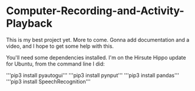 # Computer-Recording-and-Activity-Playback
This is my best project yet. More to come. Gonna add documentation and a video, and I hope to get some help with this.

You'll need some dependencies installed. I'm on the Hirsute Hippo update for Ubuntu, from the command line I did:

'''pip3 install pyautogui'''
'''pip3 install pynput'''
'''pip3 install pandas'''
'''pip3 install SpeechRecognition'''



